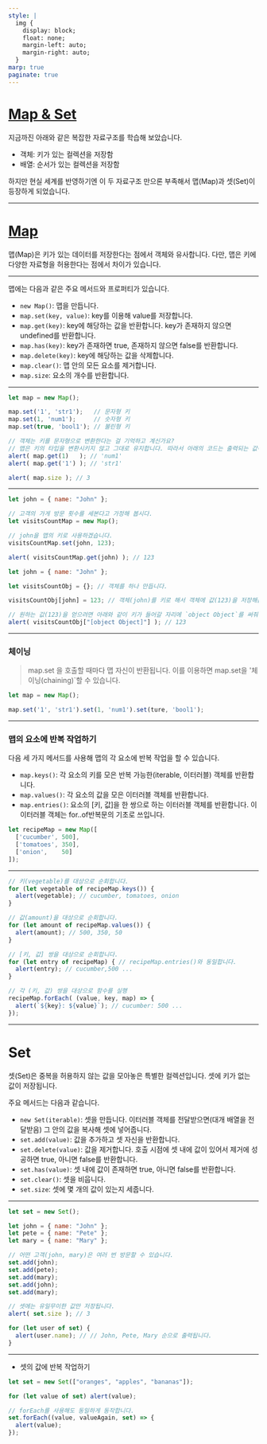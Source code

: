 ```yaml
---
style: |
  img {
    display: block;
    float: none;
    margin-left: auto;
    margin-right: auto;
  }
marp: true
paginate: true
---
```

# [Map & Set](https://ko.javascript.info/map-set)
지금까진 아래와 같은 복잡한 자료구조를 학습해 보았습니다.
- 객체: 키가 있는 컬렉션을 저장함
- 배열: 순서가 있는 컬렉션을 저장함
    
하지만 현실 세계를 반영하기엔 이 두 자료구조 만으론 부족해서 맵(Map)과 셋(Set)이 등장하게 되었습니다.

---
# [Map](https://developer.mozilla.org/ko/docs/Web/JavaScript/Reference/Global_Objects/Map)
맵(Map)은 키가 있는 데이터를 저장한다는 점에서 객체와 유사합니다. 다만, 맵은 키에 다양한 자료형을 허용한다는 점에서 차이가 있습니다.

---
맵에는 다음과 같은 주요 메서드와 프로퍼티가 있습니다.
- `new Map()`: 맵을 만듭니다.
- `map.set(key, value)`: key를 이용해 value를 저장합니다.
- `map.get(key)`: key에 해당하는 값을 반환합니다. key가 존재하지 않으면 undefined를 반환합니다.
- `map.has(key)`: key가 존재하면 true, 존재하지 않으면 false를 반환합니다.
- `map.delete(key)`: key에 해당하는 값을 삭제합니다.
- `map.clear()`: 맵 안의 모든 요소를 제거합니다.
- `map.size`: 요소의 개수를 반환합니다.

---
```javascript
let map = new Map();

map.set('1', 'str1');   // 문자형 키
map.set(1, 'num1');     // 숫자형 키
map.set(true, 'bool1'); // 불린형 키

// 객체는 키를 문자형으로 변환한다는 걸 기억하고 계신가요?
// 맵은 키의 타입을 변환시키지 않고 그대로 유지합니다. 따라서 아래의 코드는 출력되는 값이 다릅니다.
alert( map.get(1)   ); // 'num1'
alert( map.get('1') ); // 'str1'

alert( map.size ); // 3
```
---
```javascript
let john = { name: "John" };

// 고객의 가게 방문 횟수를 세본다고 가정해 봅시다.
let visitsCountMap = new Map();

// john을 맵의 키로 사용하겠습니다.
visitsCountMap.set(john, 123);

alert( visitsCountMap.get(john) ); // 123
```

```javascript
let john = { name: "John" };

let visitsCountObj = {}; // 객체를 하나 만듭니다.

visitsCountObj[john] = 123; // 객체(john)를 키로 해서 객체에 값(123)을 저장해봅시다.

// 원하는 값(123)을 얻으려면 아래와 같이 키가 들어갈 자리에 `object Object`를 써줘야합니다.
alert( visitsCountObj["[object Object]"] ); // 123
```
---
### 체이닝  
> map.set 을 호출할 때마다 맵 자신이 반환됩니다. 이를 이용하면 map.set을 '체이닝(chaining)`할 수 있습니다.

```javascript
let map = new Map();

map.set('1', 'str1').set(1, 'num1').set(ture, 'bool1');
```
---
### 맵의 요소에 반복 작업하기    
다음 세 가지 메서드를 사용해 맵의 각 요소에 반복 작업을 할 수 있습니다.
  - `map.keys()`: 각 요소의 키를 모은 반복 가능한(iterable, 이터러블) 객체를 반환합니다.
  - `map.values()`: 각 요소의 값을 모은 이터러블 객체를 반환합니다.
  - `map.entries()`: 요소의 [키, 값]을 한 쌍으로 하는 이터러블 객체를 반환합니다. 이 이터러블 객체는 for..of반복문의 기초로 쓰입니다.

```javascript
let recipeMap = new Map([
  ['cucumber', 500],
  ['tomatoes', 350],
  ['onion',    50]
]);
```

---
```javascript
// 키(vegetable)를 대상으로 순회합니다.
for (let vegetable of recipeMap.keys()) {
  alert(vegetable); // cucumber, tomatoes, onion
}

// 값(amount)을 대상으로 순회합니다.
for (let amount of recipeMap.values()) {
  alert(amount); // 500, 350, 50
}

// [키, 값] 쌍을 대상으로 순회합니다.
for (let entry of recipeMap) { // recipeMap.entries()와 동일합니다.
  alert(entry); // cucumber,500 ...
}

// 각 (키, 값) 쌍을 대상으로 함수를 실행
recipeMap.forEach( (value, key, map) => {
  alert(`${key}: ${value}`); // cucumber: 500 ...
});
```
---
# Set
셋(Set)은 중복을 허용하지 않는 값을 모아놓은 특별한 컬렉션입니다. 셋에 키가 없는 값이 저장됩니다.

주요 메서드는 다음과 같습니다.
- `new Set(iterable)`: 셋을 만듭니다. 이터러블 객체를 전달받으면(대개 배열을 전달받음) 그 안의 값을 복사해 셋에 넣어줍니다.
- `set.add(value)`: 값을 추가하고 셋 자신을 반환합니다.
- `set.delete(value)`: 값을 제거합니다. 호출 시점에 셋 내에 값이 있어서 제거에 성공하면 true, 아니면 false를 반환합니다.
- `set.has(value)`: 셋 내에 값이 존재하면 true, 아니면 false를 반환합니다.
- `set.clear()`: 셋을 비웁니다.
- `set.size`: 셋에 몇 개의 값이 있는지 세줍니다.

---
```javascript
let set = new Set();

let john = { name: "John" };
let pete = { name: "Pete" };
let mary = { name: "Mary" };

// 어떤 고객(john, mary)은 여러 번 방문할 수 있습니다.
set.add(john);
set.add(pete);
set.add(mary);
set.add(john);
set.add(mary);

// 셋에는 유일무이한 값만 저장됩니다.
alert( set.size ); // 3

for (let user of set) {
  alert(user.name); // // John, Pete, Mary 순으로 출력됩니다.
}
```
---
- 셋의 값에 반복 작업하기 

```javascript
let set = new Set(["oranges", "apples", "bananas"]);

for (let value of set) alert(value);

// forEach를 사용해도 동일하게 동작합니다.
set.forEach((value, valueAgain, set) => {
  alert(value);
});
```









